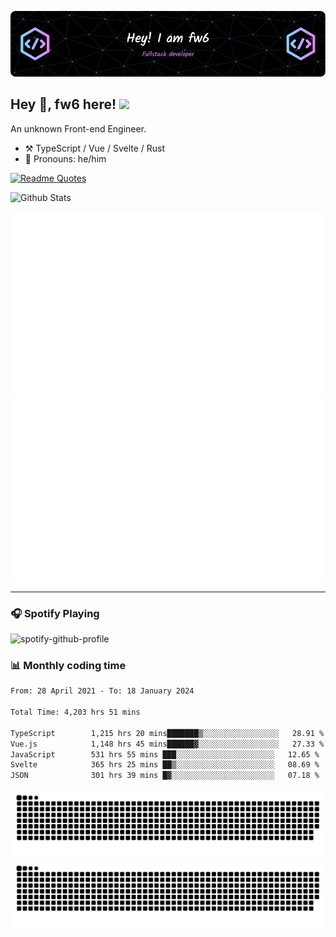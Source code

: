 ![Header](github-header-image.png)

## Hey 👋, fw6 here! <img src="https://github.githubassets.com/images/mona-whisper.gif" height="24" />


An unknown Front-end Engineer.

-   :hammer_and_pick: TypeScript / Vue / Svelte / Rust
-   :man: Pronouns: he/him


[![Readme Quotes](https://quotes-github-readme.vercel.app/api?type=horizontal&theme=algolia)](https://github.com/piyushsuthar/github-readme-quotes)



![Github Stats](https://github-readme-stats.vercel.app/api?username=fw6&bg_color=30,e96443,904e95&title_color=fff&text_color=fff)

![](https://raw.githubusercontent.com/fw6/github-stats-transparent/output/generated/overview.svg)
![](https://raw.githubusercontent.com/fw6/github-stats-transparent/output/generated/languages.svg)


---

### 🎧 Spotify Playing

<!-- ![spotify-github-profile](/img/default.svg) -->

![spotify-github-profile](https://spotify-github-profile.vercel.app/api/view.svg?uid=r6wn4hdvypv0lkzyrj0e0pjct&cover_image=true&theme=default&show_offline=true&background_color=9a10ad&interchange=true&bar_color_cover=true)



### :bar_chart: Monthly coding time 

<!--START_SECTION:waka-->

```txt
From: 28 April 2021 - To: 18 January 2024

Total Time: 4,203 hrs 51 mins

TypeScript        1,215 hrs 20 mins███████▒░░░░░░░░░░░░░░░░░   28.91 %
Vue.js            1,148 hrs 45 mins██████▓░░░░░░░░░░░░░░░░░░   27.33 %
JavaScript        531 hrs 55 mins ███░░░░░░░░░░░░░░░░░░░░░░   12.65 %
Svelte            365 hrs 25 mins ██▒░░░░░░░░░░░░░░░░░░░░░░   08.69 %
JSON              301 hrs 39 mins █▓░░░░░░░░░░░░░░░░░░░░░░░   07.18 %
```

<!--END_SECTION:waka-->




![github contribution grid snake animation](https://raw.githubusercontent.com/platane/platane/output/github-contribution-grid-snake-dark.svg#gh-dark-mode-only)![github contribution grid snake animation](https://raw.githubusercontent.com/platane/platane/output/github-contribution-grid-snake.svg#gh-light-mode-only)
